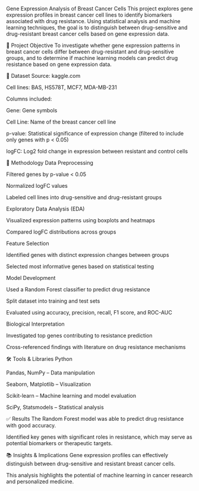 Gene Expression Analysis of Breast Cancer Cells
This project explores gene expression profiles in breast cancer cell lines to identify biomarkers associated with drug resistance. Using statistical analysis and machine learning techniques, the goal is to distinguish between drug-sensitive and drug-resistant breast cancer cells based on gene expression data.

📌 Project Objective
To investigate whether gene expression patterns in breast cancer cells differ between drug-resistant and drug-sensitive groups, and to determine if machine learning models can predict drug resistance based on gene expression data.

🧬 Dataset
Source: kaggle.com

Cell lines: BAS, HS578T, MCF7, MDA-MB-231

Columns included:

Gene: Gene symbols

Cell Line: Name of the breast cancer cell line

p-value: Statistical significance of expression change (filtered to include only genes with p < 0.05)

logFC: Log2 fold change in expression between resistant and control cells

🔬 Methodology
Data Preprocessing

Filtered genes by p-value < 0.05

Normalized logFC values

Labeled cell lines into drug-sensitive and drug-resistant groups

Exploratory Data Analysis (EDA)

Visualized expression patterns using boxplots and heatmaps

Compared logFC distributions across groups

Feature Selection

Identified genes with distinct expression changes between groups

Selected most informative genes based on statistical testing

Model Development

Used a Random Forest classifier to predict drug resistance

Split dataset into training and test sets

Evaluated using accuracy, precision, recall, F1 score, and ROC-AUC

Biological Interpretation

Investigated top genes contributing to resistance prediction

Cross-referenced findings with literature on drug resistance mechanisms

🛠 Tools & Libraries
Python

Pandas, NumPy – Data manipulation

Seaborn, Matplotlib – Visualization

Scikit-learn – Machine learning and model evaluation

SciPy, Statsmodels – Statistical analysis

✅ Results
The Random Forest model was able to predict drug resistance with good accuracy.

Identified key genes with significant roles in resistance, which may serve as potential biomarkers or therapeutic targets.

📚 Insights & Implications
Gene expression profiles can effectively distinguish between drug-sensitive and resistant breast cancer cells.

This analysis highlights the potential of machine learning in cancer research and personalized medicine.
